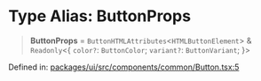 # Type Alias: ButtonProps

> **ButtonProps** = `ButtonHTMLAttributes`\<`HTMLButtonElement`\> & `Readonly`\<\{ `color?`: `ButtonColor`; `variant?`: `ButtonVariant`; \}\>

Defined in: [packages/ui/src/components/common/Button.tsx:5](https://github.com/laruss/react-text-game/blob/ebc985d74d2d38c34169b7426a7d28520cf19743/packages/ui/src/components/common/Button.tsx#L5)
